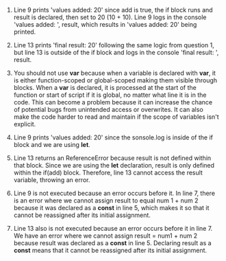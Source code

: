 1. Line 9 prints 'values added: 20' since add is true, the if block runs and result is declared, then set to 20 (10 + 10). Line 9 logs in the console 'values added: ', result, which results in 'values added: 20' being printed.

2. Line 13 prints 'final result: 20' following the same logic from question 1, but line 13 is outside of the if block and logs in the console 'final result: ', result.

3. You should not use **var** because when a variable is declared with **var**, it is either function-scoped or global-scoped making them visible through blocks. When a **var** is declared, it is processed at the start of the function or start of script if it is global, no matter what line it is in the code. This can become a problem because it can increase the chance of potential bugs from unintended access or overwrites. It can also make the code harder to read and maintain if the scope of variables isn't explicit.

4. Line 9 prints 'values added: 20' since the sonsole.log is inside of the if block and we are using **let**.

5. Line 13 returns an ReferenceError because result is not defined within that block. Since we are using the **let** declaration, result is only defined within the if(add) block. Therefore, line 13 cannot access the result variable, throwing an error.

6. Line 9 is not executed because an error occurs before it. In line 7, there is an error where we cannot assign result to equal num 1 + num 2 because it was declared as a **const** in line 5, which makes it so that it cannot be reassigned after its initial assignment.

7. Line 13 also is not executed because an error occurs before it in line 7. We have an error where  we cannot assign result = num1 + num 2 because result was declared as a **const** in line 5. Declaring result as a **const** means that it cannot be reassigned after its initial assignment.